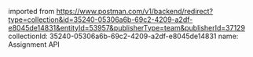 imported from https://www.postman.com/v1/backend/redirect?type=collection&id=35240-05306a6b-69c2-4209-a2df-e8045de14831&entityId=53957&publisherType=team&publisherId=37129
collectionId: 35240-05306a6b-69c2-4209-a2df-e8045de14831
name: Assignment API